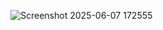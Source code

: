 ![Screenshot 2025-06-07 172555](https://github.com/user-attachments/assets/aa319cf7-9442-4b8e-b55e-3a04ef8c4248)
